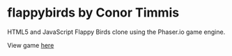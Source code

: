 # flappybirds by Conor Timmis
HTML5 and JavaScript Flappy Birds clone using the Phaser.io game engine.

View game [here](https://conortimmis.github.io/flappybirds/)
